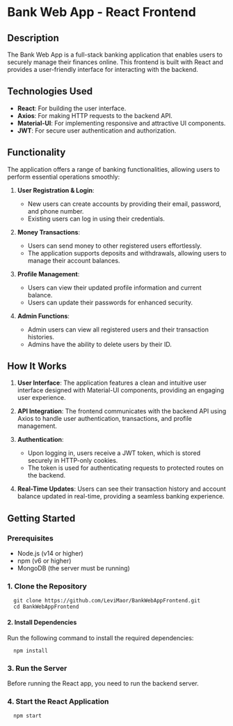 # Bank Web App - React Frontend

## Description

The Bank Web App is a full-stack banking application that enables users to securely manage their finances online. This frontend is built with React and provides a user-friendly interface for interacting with the backend.

## Technologies Used

- **React**: For building the user interface.
- **Axios**: For making HTTP requests to the backend API.
- **Material-UI**: For implementing responsive and attractive UI components.
- **JWT**: For secure user authentication and authorization.

## Functionality

The application offers a range of banking functionalities, allowing users to perform essential operations smoothly:

1. **User Registration & Login**: 
   - New users can create accounts by providing their email, password, and phone number.
   - Existing users can log in using their credentials.

2. **Money Transactions**:
   - Users can send money to other registered users effortlessly.
   - The application supports deposits and withdrawals, allowing users to manage their account balances.

3. **Profile Management**:
   - Users can view their updated profile information and current balance.
   - Users can update their passwords for enhanced security.

4. **Admin Functions**:
   - Admin users can view all registered users and their transaction histories.
   - Admins have the ability to delete users by their ID.

## How It Works

1. **User Interface**: The application features a clean and intuitive user interface designed with Material-UI components, providing an engaging user experience.

2. **API Integration**: The frontend communicates with the backend API using Axios to handle user authentication, transactions, and profile management.

3. **Authentication**: 
   - Upon logging in, users receive a JWT token, which is stored securely in HTTP-only cookies.
   - The token is used for authenticating requests to protected routes on the backend.

4. **Real-Time Updates**: Users can see their transaction history and account balance updated in real-time, providing a seamless banking experience.

## Getting Started

### Prerequisites

- Node.js (v14 or higher)
- npm (v6 or higher)
- MongoDB (the server must be running)

### 1. Clone the Repository

      git clone https://github.com/LeviMaor/BankWebAppFrontend.git
      cd BankWebAppFrontend

#### 2. Install Dependencies

Run the following command to install the required dependencies:
   
      npm install


### 3. Run the Server
Before running the React app, you need to run the backend server.


### 4. Start the React Application
   
      npm start
